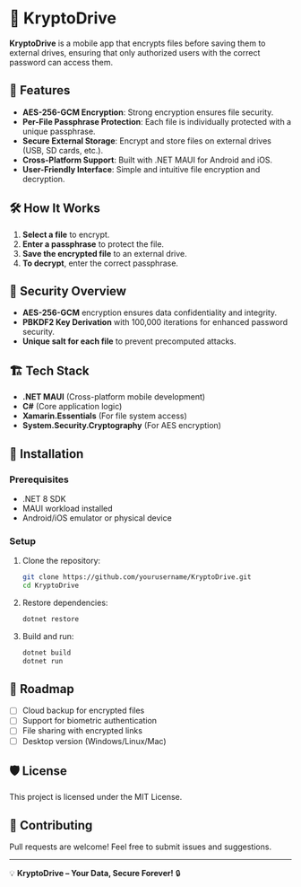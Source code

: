 # 🔐 KryptoDrive

**KryptoDrive** is a mobile app that encrypts files before saving them to external drives, ensuring that only authorized users with the correct password can access them.  

## 🚀 Features
- **AES-256-GCM Encryption**: Strong encryption ensures file security.
- **Per-File Passphrase Protection**: Each file is individually protected with a unique passphrase.
- **Secure External Storage**: Encrypt and store files on external drives (USB, SD cards, etc.).
- **Cross-Platform Support**: Built with .NET MAUI for Android and iOS.
- **User-Friendly Interface**: Simple and intuitive file encryption and decryption.

## 🛠️ How It Works
1. **Select a file** to encrypt.
2. **Enter a passphrase** to protect the file.
3. **Save the encrypted file** to an external drive.
4. **To decrypt**, enter the correct passphrase.

## 📌 Security Overview
- **AES-256-GCM** encryption ensures data confidentiality and integrity.
- **PBKDF2 Key Derivation** with 100,000 iterations for enhanced password security.
- **Unique salt for each file** to prevent precomputed attacks.

## 🏗️ Tech Stack
- **.NET MAUI** (Cross-platform mobile development)
- **C#** (Core application logic)
- **Xamarin.Essentials** (For file system access)
- **System.Security.Cryptography** (For AES encryption)

## 🔧 Installation
### Prerequisites
- .NET 8 SDK
- MAUI workload installed
- Android/iOS emulator or physical device

### Setup
1. Clone the repository:
   ```sh
   git clone https://github.com/yourusername/KryptoDrive.git
   cd KryptoDrive
   ```

2. Restore dependencies:
   ```sh
   dotnet restore
   ```

3. Build and run:
   ```sh
   dotnet build
   dotnet run
   ```

## 🎯 Roadmap
- [ ] Cloud backup for encrypted files
- [ ] Support for biometric authentication
- [ ] File sharing with encrypted links
- [ ] Desktop version (Windows/Linux/Mac)

## 🛡️ License
This project is licensed under the MIT License.

## 🤝 Contributing
Pull requests are welcome! Feel free to submit issues and suggestions.

---

💡 **KryptoDrive – Your Data, Secure Forever!** 🔒
